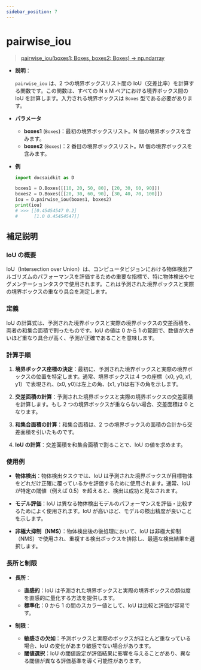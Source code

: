 ```yaml
---
sidebar_position: 7
---
```


# pairwise_iou

> [pairwise_iou(boxes1: Boxes, boxes2: Boxes) -> np.ndarray](https://github.com/DocsaidLab/DocsaidKit/blob/012540eebaebb2718987dd3ec0f7dcf40f403caa/docsaidkit/structures/functionals.py#L41)

- **説明**：

  `pairwise_iou` は、2 つの境界ボックスリスト間の IoU（交差比率）を計算する関数です。この関数は、すべての N x M ペアにおける境界ボックス間の IoU を計算します。入力される境界ボックスは `Boxes` 型である必要があります。

- **パラメータ**

  - **boxes1** (`Boxes`)：最初の境界ボックスリスト。N 個の境界ボックスを含みます。
  - **boxes2** (`Boxes`)：2 番目の境界ボックスリスト。M 個の境界ボックスを含みます。

- **例**

  ```python
  import docsaidkit as D

  boxes1 = D.Boxes([[10, 20, 50, 80], [20, 30, 60, 90]])
  boxes2 = D.Boxes([[20, 30, 60, 90], [30, 40, 70, 100]])
  iou = D.pairwise_iou(boxes1, boxes2)
  print(iou)
  # >>> [[0.45454547 0.2]
  #      [1.0 0.45454547]]
  ```

## 補足説明

### IoU の概要

IoU（Intersection over Union）は、コンピュータビジョンにおける物体検出アルゴリズムのパフォーマンスを評価するための重要な指標で、特に物体検出やセグメンテーションタスクで使用されます。これは予測された境界ボックスと実際の境界ボックスの重なり具合を測定します。

### 定義

IoU の計算式は、予測された境界ボックスと実際の境界ボックスの交差面積を、両者の和集合面積で割ったものです。IoU の値は 0 から 1 の範囲で、数値が大きいほど重なり具合が高く、予測が正確であることを意味します。

### 計算手順

1. **境界ボックス座標の決定**：最初に、予測された境界ボックスと実際の境界ボックスの位置を特定します。通常、境界ボックスは 4 つの座標（x0, y0, x1, y1）で表現され、(x0, y0)は左上の角、(x1, y1)は右下の角を示します。

2. **交差面積の計算**：予測された境界ボックスと実際の境界ボックスの交差面積を計算します。もし 2 つの境界ボックスが重ならない場合、交差面積は 0 となります。

3. **和集合面積の計算**：和集合面積は、2 つの境界ボックスの面積の合計から交差面積を引いたものです。

4. **IoU の計算**：交差面積を和集合面積で割ることで、IoU の値を求めます。

### 使用例

- **物体検出**：物体検出タスクでは、IoU は予測された境界ボックスが目標物体をどれだけ正確に覆っているかを評価するために使用されます。通常、IoU が特定の閾値（例えば 0.5）を超えると、検出は成功と見なされます。

- **モデル評価**：IoU は異なる物体検出モデルのパフォーマンスを評価・比較するためによく使用されます。IoU が高いほど、モデルの検出精度が良いことを示します。

- **非極大抑制（NMS）**：物体検出後の後処理において、IoU は非極大抑制（NMS）で使用され、重複する検出ボックスを排除し、最適な検出結果を選択します。

### 長所と制限

- **長所**：

  - **直感的**：IoU は予測された境界ボックスと実際の境界ボックスの類似度を直感的に量化する方法を提供します。
  - **標準化**：0 から 1 の間のスカラー値として、IoU は比較と評価が容易です。

- **制限**：
  - **敏感さの欠如**：予測ボックスと実際のボックスがほとんど重なっている場合、IoU の変化があまり敏感でない場合があります。
  - **閾値選択**：IoU の閾値設定が評価結果に影響を与えることがあり、異なる閾値が異なる評価基準を導く可能性があります。
